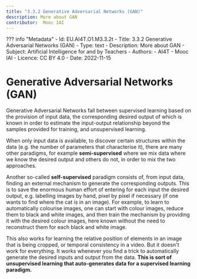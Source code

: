 ```yaml
---
title: "3.3.2 Generative Adversarial Networks (GAN)"
description: More about GAN
contributor:  Mooc IAI
---
```

??? info "Metadata"
    - Id: EU.AI4T.O1.M3.3.2t
    - Title: 3.3.2 Generative Adversarial Networks (GAN)
    - Type: text
    - Description: More about GAN
    - Subject: Artificial Intelligence for and by Teachers
    - Authors:
        - AI4T 
        - Mooc IAI
    - Licence: CC BY 4.0
    - Date: 2022-11-15

# Generative Adversarial Networks (GAN)
Generative Adversarial Networks fall between supervised learning based on the provision of input data, the corresponding desired output of which is known in order to estimate the input-output relationship beyond the samples provided for training, and unsupervised learning.

When only input data is available, to discover certain structures within the data (e.g. the number of parameters that characterise it), there are many other paradigms, for example **semi-supervised** where we mix data where we know the desired output and others do not, in order to mix the two approaches.

Another so-called **self-supervised** paradigm consists of, from input data, finding an external mechanism to generate the corresponding outputs. This is to save the enormous human effort of entering for each input the desired output, e.g. labelling images by hand, pixel by pixel if necessary (if one wants to find where the cat is in an image). For example, to learn to automatically colourise images, one can start with colour images, reduce them to black and white images, and then train the mechanism by providing it with the desired colour images, here known without the need to reconstruct them for each black and white image.

This also works for learning the relative position of elements in an image that is being cropped, or temporal consistency in a video. But it doesn't work for everything. It works whenever you find a trick to automatically generate the desired inputs and output from the data. **This is sort of unsupervised learning that auto-generates data for a supervised learning paradigm.**
